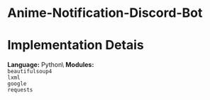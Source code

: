 # Anime-Notification-Discord-Bot


# Implementation Detais

**Language:** Python\\
**Modules:**\
`beautifulsoup4`\
`lxml`\
`google`\
`requests`
